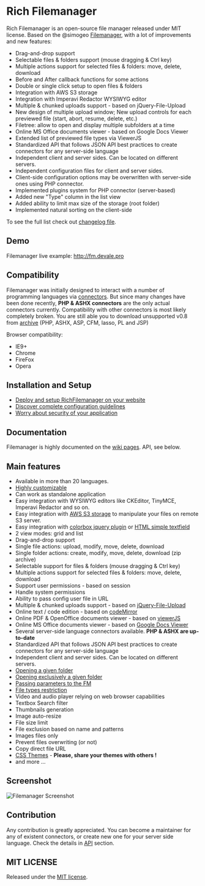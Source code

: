 Rich Filemanager
========================

Rich Filemanager is an open-source file manager released under MIT license.
Based on the @simogeo [Filemanager](https://github.com/simogeo/Filemanager), with a lot of improvements and new features:

* Drag-and-drop support
* Selectable files & folders support (mouse dragging & Ctrl key)
* Multiple actions support for selected files & folders: move, delete, download
* Before and After callback functions for some actions
* Double or single click setup to open files & folders
* Integration with AWS S3 storage
* Integration with Imperavi Redactor WYSIWYG editor
* Multiple & chunked uploads support - based on jQuery-File-Upload
* New design of multiple upload window; New upload controls for each previewed file (start, abort, resume, delete, etc.)
* Filetree: allow to open and display multiple subfolders at a time
* Online MS Office documents viewer - based on Google Docs Viewer
* Extended list of previewed file types via ViewerJS
* Standardized API that follows JSON API best practices to create connectors for any server-side language
* Independent client and server sides. Can be located on different servers.
* Independent configuration files for client and server sides.
* Client-side configuration options may be overwritten with server-side ones using PHP connector.
* Implemented plugins system for PHP connector (server-based)
* Added new "Type" column in the list view
* Added ability to limit max size of the storage (root folder)
* Implemented natural sorting on the client-side

To see the full list check out [changelog file](https://github.com/servocoder/RichFilemanager/blob/master/changelog).


Demo
----

Filemanager live example: http://fm.devale.pro


Compatibility
-------------

Filemanager was initially designed to interact with a number of programming languages via [connectors](https://github.com/servocoder/RichFilemanager/tree/master/connectors).
But since many changes have been done recently, **PHP & ASHX connectors** are the only actual connectors currently. Compatibility with other connectors is most likely completely broken.
You are still able you to download unsupported v0.8 from [archive](https://github.com/simogeo/Filemanager/archive/v0.8.zip) (PHP, ASHX, ASP, CFM, lasso, PL and JSP)

Browser compatibility:

* IE9+
* Chrome
* FireFox
* Opera


Installation and Setup
----------------------

* [Deploy and setup RichFilemanager on your website](https://github.com/servocoder/RichFilemanager/wiki/Deploy-and-setup)
* [Discover complete configuration guidelines](https://github.com/servocoder/RichFilemanager/wiki/Configuration-options)
* [Worry about security of your application](https://github.com/servocoder/RichFilemanager/wiki/Security-concern)


Documentation
-------------

Filemanager is highly documented on the [wiki pages](https://github.com/servocoder/RichFilemanager/wiki). API, see below.


Main features
-------------

* Available in more than 20 languages.
* [Highly customizable](https://github.com/servocoder/RichFilemanager/wiki/Configuration-options)
* Can work as standalone application
* Easy integration with WYSIWYG editors like CKEditor, TinyMCE, Imperavi Redactor and so on.
* Easy integration with [AWS S3 storage](https://github.com/servocoder/RichFilemanager/wiki/Integration-with-AWS-S3-storage) to manipulate your files on remote S3 server.
* Easy integration with [colorbox jquery plugin](https://github.com/servocoder/RichFilemanager/wiki/How-to-use-the-filemanager-with-colorbox) or [HTML simple textfield](https://github.com/servocoder/RichFilemanager/wiki/How-to-use-the-filemanager-from-a-simple-textfield)
* 2 view modes: grid and list
* Drag-and-drop support
* Single file actions: upload, modify, move, delete, download
* Single folder actions: create, modify, move, delete, download (zip archive)
* Selectable support for files & folders (mouse dragging & Ctrl key)
* Multiple actions support for selected files & folders: move, delete, download
* Support user permissions - based on session
* Handle system permissions
* Ability to pass config user file in URL
* Multiple & chunked uploads support - based on [jQuery-File-Upload](https://github.com/blueimp/jQuery-File-Upload)
* Online text / code edition - based on [codeMirror](http://codemirror.net/)
* Online PDF & OpenOffice documents viewer - based on [viewerJS](http://viewerjs.org/)
* Online MS Office documents viewer - based on [Google Docs Viewer](http://docs.google.com/viewer/)
* Several server-side language connectors available. **PHP & ASHX are up-to-date**
* Standardized API that follows JSON API best practices to create connectors for any server-side language
* Independent client and server sides. Can be located on different servers.
* [Opening a given folder](https://github.com/servocoder/RichFilemanager/wiki/How-to-open-a-given-folder-different-from-root-folder-when-opening-the-filemanager)
* [Opening exclusively a given folder](https://github.com/servocoder/RichFilemanager/wiki/How-to-open-%28exclusively%29-a-given-subfolder)
* [Passing parameters to the FM](https://github.com/servocoder/RichFilemanager/wiki/Passing-parameters-to-the-FM)
* [File types restriction](https://github.com/servocoder/RichFilemanager/wiki/Set-up-upload-restriction-on-file-type)
* Video and audio player relying on web browser capabilities
* Textbox Search filter
* Thumbnails generation
* Image auto-resize
* File size limit
* File exclusion based on name and patterns
* Images files only
* Prevent files overwriting (or not)
* Copy direct file URL
* [CSS Themes](https://github.com/servocoder/RichFilemanager/wiki/Create-your-own-theme) - **Please, share your themes with others !**
* and more ...


Screenshot
-------------

![Filemanager Screenshot](http://i57.tinypic.com/35cqw74.png)


Contribution
------------

Any contribution is greatly appreciated.
You can become a maintainer for any of existent connectors, or create new one for your server side language.
Check the details in [API](https://github.com/servocoder/RichFilemanager/wiki/API) section.


MIT LICENSE
-----------

Released under the [MIT license](http://opensource.org/licenses/MIT).